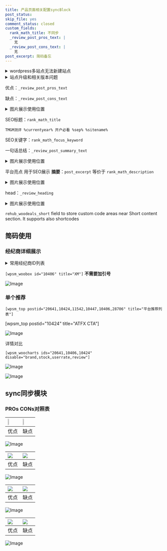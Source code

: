 ```yaml
---
title: 产品页面相关配置syncBlock
post_status: 
skip_file: yes
comment_status: closed
custom_fields:
  rank_math_title: 不同步
  _review_post_pros_text: |
    无
  _review_post_cons_text: |
    无
post_excerpt: 简码备忘
---
```

<details><summary>wordpress多站点无法新建站点</summary>

<li>和报错需要清理cookies一样的原因</li>
<li>wp-config.php里面<code>define( 'SUBDOMAIN_INSTALL', false );//子域名安装</code></li>
<li>新建子站点是用<code>define( 'SUBDOMAIN_INSTALL', true);//子域名安装</code> 完成以后，改成<code>false</code></li>
</details>

<details><summary>站点升级和相关版本问题</summary>

<p>wordpress：5.9.9
woocommerce：7.5.1
出现问题的地方：主题选项里面>><strong>Product layout >>compact style</strong></p>
<p>如何出现没有用过的字段 导致无法保存。先导出配置 然后进行修改，后面再次恢复即可。</p>
<p>出现部分字段无法显示时，需要返回默认布局后，对产品进行保存就好了。</p>
<p></p>
</details>

优点：`_review_post_pros_text`

缺点：`_review_post_cons_text`

<details><summary>图片展示使用位置</summary>

<img src="https://prod-files-secure.s3.us-west-2.amazonaws.com/39ed1227-6d7d-4570-be36-9ccd4a2c4241/f51d3d83-55d4-4bdf-9604-f37ec77ab556/Untitled.png?X-Amz-Algorithm=AWS4-HMAC-SHA256&X-Amz-Content-Sha256=UNSIGNED-PAYLOAD&X-Amz-Credential=ASIAZI2LB466XIRKMHLS%2F20250430%2Fus-west-2%2Fs3%2Faws4_request&X-Amz-Date=20250430T225523Z&X-Amz-Expires=3600&X-Amz-Security-Token=IQoJb3JpZ2luX2VjEBcaCXVzLXdlc3QtMiJGMEQCIHCXitgG983Uu0%2FQtwBi1nB7Zkj3FDEr%2FeheqQC9vJiOAiBNuc5paucwQjsAdXbTHG9fQiHjRHj60el7YcFIoWqO5CqIBAiw%2F%2F%2F%2F%2F%2F%2F%2F%2F%2F8BEAAaDDYzNzQyMzE4MzgwNSIM9Txv%2Fdo8hB%2BERxlkKtwDio5ANYWYRIYRmfgjD8lqCo8JUNKe5s2RG2WBnnHPZ2HTUz9%2Bvcg08DAUn2Az3Z%2FzYwR9Flr5ZL85%2FjPEg59oQeqYiteiYcnxc9CM8c60NQMkrZtECFr0Z%2Bl2Z1wV%2BpKFZcLTRFqrZfFWt2wRBzST52fW9a6OOghv9oSIgHLb2eHlpmUEajQIt3Qre4gQunGVKeo7syNa5ECteI3MX6Ns3rDCk8K%2BIRAXzng9Wwx9%2FKq0ZXZ15R%2B6vRD594IV1zWoisGfzaFzm4N6kKubqyQ1x6CqAmsMeUEfAhr9WGAnWDO4KBKCHjsdcOkZizwQBmRE%2BHAm0OUGn0muGUdIEh%2BJ7GNGB2QZm0a17KZF4qt%2BqIrs309CzpfdlHbJgsumqVC1wg0WdH%2F03NNnWfanTHxyihWfzA8hvPUOsF8U%2Fjb29crzaNohElYwrlZtKaeKfkRZU98Y4yxsBjyp9aWD8wrJ4kF1OoPsIl1xtWKpV4ojSwOtsnFjyWEyOkb8coKMMQVVRAHaQIHMK4lOckqhWGP1cHAhpinIWJZTbzdGVv0%2BciA%2FexV2oRZGtVuX5jjtLGaR7%2FX4ZCtVBccPwShLWozYKdaP8iQhbjepOzTzD0dcr3obOsbGDGgXUbTEcCAwm8rKwAY6pgHJPPnV9zjFjgCPfU2wdgyUonzD%2BjL4xKZOYrURcrAq36ibdFz7zMFD1zqmNDKPsvjMQmPrCTU0Xp8TELzCSSAGB352qYSXlzbFgooOJxDjyLxngc64nS8axegc1HFPVZIxg5LzHzDxvRZl9RHMGJeqovi9RhFwEd1KVf9sEormKTkkQFH4cEmM1OIV1f0q0UjpJiY6ngz8N3jliCc8NwIoNWIIbAnm&X-Amz-Signature=977069129ff1d9bc9bb43434c6f1b9f0f1c435e16475081bd3aa24c4806168fb&X-Amz-SignedHeaders=host&x-id=GetObject" alt="Image">
</details>

SEO标题：`rank_math_title`

`TMGM测评 %currentyear% 开户必看 %sep% %sitename%`

SEO关键字：`rank_math_focus_keyword`

一句话总结：`_review_post_summary_text`

<details><summary>图片展示使用位置</summary>

<img src="https://prod-files-secure.s3.us-west-2.amazonaws.com/39ed1227-6d7d-4570-be36-9ccd4a2c4241/4b96a922-296c-4f4e-8630-d1c870cbce01/Untitled.png?X-Amz-Algorithm=AWS4-HMAC-SHA256&X-Amz-Content-Sha256=UNSIGNED-PAYLOAD&X-Amz-Credential=ASIAZI2LB466T34ANKWI%2F20250430%2Fus-west-2%2Fs3%2Faws4_request&X-Amz-Date=20250430T225525Z&X-Amz-Expires=3600&X-Amz-Security-Token=IQoJb3JpZ2luX2VjEBcaCXVzLXdlc3QtMiJGMEQCIGUdn8rpg6wzbUK6VsrLe%2FpUpF7A%2FHvs9ZuubZy0Alq4AiA%2F6wEQWsyh%2FvAoE09b44Y9VW0bEB1GrtFXARISsxSdJyqIBAiw%2F%2F%2F%2F%2F%2F%2F%2F%2F%2F8BEAAaDDYzNzQyMzE4MzgwNSIMLxU%2FYwVLQyLBmGfTKtwDw3aUQApst6PDsqFQfBaDluhY48agGXR0ZY7JHRxoeViXUqFfNj1nKcC6IJIZLeW7K8dCDoft5kFqE7FS7dnrRhqMRP7BwOD04Gz86FDfTSQB4jtm1KJh0je8tuPseQvGG3IQMAlEcXHuYQa%2BbQyhr0JV2lhzi63lTm6VdqylvTtK%2B7QPwLQRJpezEreU9EFIJDwxUn9OzAn7501lplCMzGAbxKbFapRDnfPZuo8d3udYl%2B6DOgGs%2BNV4Lb4d9EB5D%2FotNFJL2CNSBBZGN9MB2AYIkoQls62KVJIZjyMBZdUuIEqi37i3De4Bkmk7DN%2BbIDj2NeacIzI1SzDMT1CV7ZUvrOK4tMJrly%2FBHOxkxex5d29k%2Bn8HEkEZTrs6elRGkYMDe8bluotjswNsSvnl6gWEIuiNDwJc3Ira1LOKuHwoGHclPVDo5LzpRsKTET%2FgmatPClAYYZ1AHDU3jtiThTLiAzrWzRWZpRYFgW9ZiyZ5sneznnUUTVAlhIxoMwMEJ%2FTBfQsadNYMUoRdWEoYLOr653B%2BbMuz83FTMWU1eGcge0jUyl3e8a8ENluXfbaHFFFR8jsrVUIKBfPGiBwpsPILNhY9RI9TEzfJ%2Fmwt5KHHh%2FjdEW%2BaUtAvYfIwt8rKwAY6pgGN5y%2FS2B%2Bk8XT7nJd5PtQCV6ex8p8zp26sv4Yow3VCTsPh9qlAI9YRuNU%2BXnV5uk%2BNzUBq%2FsyxZxpdzTFHpDD2DKfGEbwQOvI8zyv38%2F1KUsn3umYPM20QjaMixbNfPJfZkP%2BIXtso8Auoq5zQFvuGCCMcMXLASsKwKm%2BD7Oko17kcFK3cSpjIATORGTvCnKdSvy%2FjY1VTdAFNF14jZ20K59o5e0a7&X-Amz-Signature=56e2862bb8f2ef01d52b5630a7a57605839e436a20830d824ae4e53ef4e5dfa1&X-Amz-SignedHeaders=host&x-id=GetObject" alt="Image">
</details>

平台亮点 用于SEO展示 **摘要**：`post_excerpt`  等价于 `rank_math_description`

<details><summary>图片展示使用位置</summary>

<img src="https://prod-files-secure.s3.us-west-2.amazonaws.com/39ed1227-6d7d-4570-be36-9ccd4a2c4241/1ee11f63-b60a-4dfe-a7a7-d58ff23b5d88/Untitled.png?X-Amz-Algorithm=AWS4-HMAC-SHA256&X-Amz-Content-Sha256=UNSIGNED-PAYLOAD&X-Amz-Credential=ASIAZI2LB466ZMXIGNSP%2F20250430%2Fus-west-2%2Fs3%2Faws4_request&X-Amz-Date=20250430T225527Z&X-Amz-Expires=3600&X-Amz-Security-Token=IQoJb3JpZ2luX2VjEBcaCXVzLXdlc3QtMiJGMEQCIBypMywiStTbzakl6OfDHCNeXmH3tQEn5mj7N0NX1OUzAiAZ57NV32W8rFx7qMU3NJTf%2BGYiKSh3RdDNN%2B00dYchNyqIBAiw%2F%2F%2F%2F%2F%2F%2F%2F%2F%2F8BEAAaDDYzNzQyMzE4MzgwNSIMdndiZd%2BCM0TpH62pKtwDK3D0BYoUt4vWxmIQ%2FnKyf1BXLR3QbrinPhexpFw3Hn%2FvMOykVwgi6di0vC77izSZRQA0zLVycyGtz1DP%2F2KCqQt5Ld5wytctvSmm7DntxTBYo4BEolp0NepC2AuuekvnhPu78LBH%2BqDyXs9YXjeUNHpFH0my9EG880fkJsVpV9JrIINYLjoqntEEgwAU%2FU0Jc4AApY2g86Q5ICPYuovFwkgoTZnw%2B2jhloh15I5DuJNnsfIxBzTYkAcWx4KT%2FaBS3cmPpLWGuZYeO%2BrLPmtVoC2Ox9ytsnNkQjAh84f1AW6goF3iVaZPwTqLeQVWom%2BlpYsVfAMou9rnQRsXMyfrhuurZqia4AdkEItQg43FPlAsPM%2FFbP%2BgARLX5SRt9%2Bc%2FaBtN7pLZEovL6YucKchzaM48oTeaF5X2LlppYpC3X4bXSnSZetW%2F9OStcVCEiWCASJKqR0d00m6P8cgloMHpZf3iGWTwIdDP3aFL9eta2QtC%2FNo%2Fk%2B%2BnnbbTOJVt4lbC8%2B%2Fct0GE0UWWcPzD0%2F5cAJrjdZRkfeZYeg0pjKqHYQJ3Hm%2B51QV5US2Gh1Tlu5d0xcNtJaiWCn%2Fkcq%2BPfa04TeYEOnpFGkFr%2B8C3A4nmqU9RtVaELDPfuHNvK1wwrMrKwAY6pgGqYFB2MWfRnZgJAkjEgWqtNjIqJLO1uq3q972NCi9FuxMIw749F57WqlTVzk5I5%2BKAJXSEeVdHcx38hsweU1KzetjZkkHdOmMVLqZNsuF0Fdh81mz89nJVNEwrHJRO7D7eEKuU3rOd7lYQ2bFAHL7Nv%2BGqAOFrpw%2B6TS%2BukC7UcwW%2FIaHOMKUX3m33v%2FdKCiwCF6ZBVniSUw%2FjBONsHHiC71AzW69%2B&X-Amz-Signature=6f90011d3f7b924bc285bdf13f8aa2e9cc69cfea6b143c114278a81b13ace6a7&X-Amz-SignedHeaders=host&x-id=GetObject" alt="Image">
<img src="https://prod-files-secure.s3.us-west-2.amazonaws.com/39ed1227-6d7d-4570-be36-9ccd4a2c4241/ad4118b5-78d8-4fbe-801e-3b29b5d99c01/Untitled.png?X-Amz-Algorithm=AWS4-HMAC-SHA256&X-Amz-Content-Sha256=UNSIGNED-PAYLOAD&X-Amz-Credential=ASIAZI2LB466ZMXIGNSP%2F20250430%2Fus-west-2%2Fs3%2Faws4_request&X-Amz-Date=20250430T225527Z&X-Amz-Expires=3600&X-Amz-Security-Token=IQoJb3JpZ2luX2VjEBcaCXVzLXdlc3QtMiJGMEQCIBypMywiStTbzakl6OfDHCNeXmH3tQEn5mj7N0NX1OUzAiAZ57NV32W8rFx7qMU3NJTf%2BGYiKSh3RdDNN%2B00dYchNyqIBAiw%2F%2F%2F%2F%2F%2F%2F%2F%2F%2F8BEAAaDDYzNzQyMzE4MzgwNSIMdndiZd%2BCM0TpH62pKtwDK3D0BYoUt4vWxmIQ%2FnKyf1BXLR3QbrinPhexpFw3Hn%2FvMOykVwgi6di0vC77izSZRQA0zLVycyGtz1DP%2F2KCqQt5Ld5wytctvSmm7DntxTBYo4BEolp0NepC2AuuekvnhPu78LBH%2BqDyXs9YXjeUNHpFH0my9EG880fkJsVpV9JrIINYLjoqntEEgwAU%2FU0Jc4AApY2g86Q5ICPYuovFwkgoTZnw%2B2jhloh15I5DuJNnsfIxBzTYkAcWx4KT%2FaBS3cmPpLWGuZYeO%2BrLPmtVoC2Ox9ytsnNkQjAh84f1AW6goF3iVaZPwTqLeQVWom%2BlpYsVfAMou9rnQRsXMyfrhuurZqia4AdkEItQg43FPlAsPM%2FFbP%2BgARLX5SRt9%2Bc%2FaBtN7pLZEovL6YucKchzaM48oTeaF5X2LlppYpC3X4bXSnSZetW%2F9OStcVCEiWCASJKqR0d00m6P8cgloMHpZf3iGWTwIdDP3aFL9eta2QtC%2FNo%2Fk%2B%2BnnbbTOJVt4lbC8%2B%2Fct0GE0UWWcPzD0%2F5cAJrjdZRkfeZYeg0pjKqHYQJ3Hm%2B51QV5US2Gh1Tlu5d0xcNtJaiWCn%2Fkcq%2BPfa04TeYEOnpFGkFr%2B8C3A4nmqU9RtVaELDPfuHNvK1wwrMrKwAY6pgGqYFB2MWfRnZgJAkjEgWqtNjIqJLO1uq3q972NCi9FuxMIw749F57WqlTVzk5I5%2BKAJXSEeVdHcx38hsweU1KzetjZkkHdOmMVLqZNsuF0Fdh81mz89nJVNEwrHJRO7D7eEKuU3rOd7lYQ2bFAHL7Nv%2BGqAOFrpw%2B6TS%2BukC7UcwW%2FIaHOMKUX3m33v%2FdKCiwCF6ZBVniSUw%2FjBONsHHiC71AzW69%2B&X-Amz-Signature=b6916baae3db9b5a091842e055c37fa49dbf1d271e463e0284a1fd156a3ae970&X-Amz-SignedHeaders=host&x-id=GetObject" alt="Image">
<img src="https://prod-files-secure.s3.us-west-2.amazonaws.com/39ed1227-6d7d-4570-be36-9ccd4a2c4241/a38cf7c9-a79c-4b64-9e94-13589fe0758b/Untitled.png?X-Amz-Algorithm=AWS4-HMAC-SHA256&X-Amz-Content-Sha256=UNSIGNED-PAYLOAD&X-Amz-Credential=ASIAZI2LB466ZMXIGNSP%2F20250430%2Fus-west-2%2Fs3%2Faws4_request&X-Amz-Date=20250430T225527Z&X-Amz-Expires=3600&X-Amz-Security-Token=IQoJb3JpZ2luX2VjEBcaCXVzLXdlc3QtMiJGMEQCIBypMywiStTbzakl6OfDHCNeXmH3tQEn5mj7N0NX1OUzAiAZ57NV32W8rFx7qMU3NJTf%2BGYiKSh3RdDNN%2B00dYchNyqIBAiw%2F%2F%2F%2F%2F%2F%2F%2F%2F%2F8BEAAaDDYzNzQyMzE4MzgwNSIMdndiZd%2BCM0TpH62pKtwDK3D0BYoUt4vWxmIQ%2FnKyf1BXLR3QbrinPhexpFw3Hn%2FvMOykVwgi6di0vC77izSZRQA0zLVycyGtz1DP%2F2KCqQt5Ld5wytctvSmm7DntxTBYo4BEolp0NepC2AuuekvnhPu78LBH%2BqDyXs9YXjeUNHpFH0my9EG880fkJsVpV9JrIINYLjoqntEEgwAU%2FU0Jc4AApY2g86Q5ICPYuovFwkgoTZnw%2B2jhloh15I5DuJNnsfIxBzTYkAcWx4KT%2FaBS3cmPpLWGuZYeO%2BrLPmtVoC2Ox9ytsnNkQjAh84f1AW6goF3iVaZPwTqLeQVWom%2BlpYsVfAMou9rnQRsXMyfrhuurZqia4AdkEItQg43FPlAsPM%2FFbP%2BgARLX5SRt9%2Bc%2FaBtN7pLZEovL6YucKchzaM48oTeaF5X2LlppYpC3X4bXSnSZetW%2F9OStcVCEiWCASJKqR0d00m6P8cgloMHpZf3iGWTwIdDP3aFL9eta2QtC%2FNo%2Fk%2B%2BnnbbTOJVt4lbC8%2B%2Fct0GE0UWWcPzD0%2F5cAJrjdZRkfeZYeg0pjKqHYQJ3Hm%2B51QV5US2Gh1Tlu5d0xcNtJaiWCn%2Fkcq%2BPfa04TeYEOnpFGkFr%2B8C3A4nmqU9RtVaELDPfuHNvK1wwrMrKwAY6pgGqYFB2MWfRnZgJAkjEgWqtNjIqJLO1uq3q972NCi9FuxMIw749F57WqlTVzk5I5%2BKAJXSEeVdHcx38hsweU1KzetjZkkHdOmMVLqZNsuF0Fdh81mz89nJVNEwrHJRO7D7eEKuU3rOd7lYQ2bFAHL7Nv%2BGqAOFrpw%2B6TS%2BukC7UcwW%2FIaHOMKUX3m33v%2FdKCiwCF6ZBVniSUw%2FjBONsHHiC71AzW69%2B&X-Amz-Signature=87fccf1e4a1c5573bf865d9d3b9c1f6db5ca6c0dc42cca52441fb4cf079ef535&X-Amz-SignedHeaders=host&x-id=GetObject" alt="Image">
<img src="https://prod-files-secure.s3.us-west-2.amazonaws.com/39ed1227-6d7d-4570-be36-9ccd4a2c4241/7da6fc1e-d2ac-42ae-8c75-cb5749aa18f6/Untitled.png?X-Amz-Algorithm=AWS4-HMAC-SHA256&X-Amz-Content-Sha256=UNSIGNED-PAYLOAD&X-Amz-Credential=ASIAZI2LB466ZMXIGNSP%2F20250430%2Fus-west-2%2Fs3%2Faws4_request&X-Amz-Date=20250430T225527Z&X-Amz-Expires=3600&X-Amz-Security-Token=IQoJb3JpZ2luX2VjEBcaCXVzLXdlc3QtMiJGMEQCIBypMywiStTbzakl6OfDHCNeXmH3tQEn5mj7N0NX1OUzAiAZ57NV32W8rFx7qMU3NJTf%2BGYiKSh3RdDNN%2B00dYchNyqIBAiw%2F%2F%2F%2F%2F%2F%2F%2F%2F%2F8BEAAaDDYzNzQyMzE4MzgwNSIMdndiZd%2BCM0TpH62pKtwDK3D0BYoUt4vWxmIQ%2FnKyf1BXLR3QbrinPhexpFw3Hn%2FvMOykVwgi6di0vC77izSZRQA0zLVycyGtz1DP%2F2KCqQt5Ld5wytctvSmm7DntxTBYo4BEolp0NepC2AuuekvnhPu78LBH%2BqDyXs9YXjeUNHpFH0my9EG880fkJsVpV9JrIINYLjoqntEEgwAU%2FU0Jc4AApY2g86Q5ICPYuovFwkgoTZnw%2B2jhloh15I5DuJNnsfIxBzTYkAcWx4KT%2FaBS3cmPpLWGuZYeO%2BrLPmtVoC2Ox9ytsnNkQjAh84f1AW6goF3iVaZPwTqLeQVWom%2BlpYsVfAMou9rnQRsXMyfrhuurZqia4AdkEItQg43FPlAsPM%2FFbP%2BgARLX5SRt9%2Bc%2FaBtN7pLZEovL6YucKchzaM48oTeaF5X2LlppYpC3X4bXSnSZetW%2F9OStcVCEiWCASJKqR0d00m6P8cgloMHpZf3iGWTwIdDP3aFL9eta2QtC%2FNo%2Fk%2B%2BnnbbTOJVt4lbC8%2B%2Fct0GE0UWWcPzD0%2F5cAJrjdZRkfeZYeg0pjKqHYQJ3Hm%2B51QV5US2Gh1Tlu5d0xcNtJaiWCn%2Fkcq%2BPfa04TeYEOnpFGkFr%2B8C3A4nmqU9RtVaELDPfuHNvK1wwrMrKwAY6pgGqYFB2MWfRnZgJAkjEgWqtNjIqJLO1uq3q972NCi9FuxMIw749F57WqlTVzk5I5%2BKAJXSEeVdHcx38hsweU1KzetjZkkHdOmMVLqZNsuF0Fdh81mz89nJVNEwrHJRO7D7eEKuU3rOd7lYQ2bFAHL7Nv%2BGqAOFrpw%2B6TS%2BukC7UcwW%2FIaHOMKUX3m33v%2FdKCiwCF6ZBVniSUw%2FjBONsHHiC71AzW69%2B&X-Amz-Signature=5c673a25eca051f4913238efc964a6237d62bbcb3b59362762fb16f7e7796d2d&X-Amz-SignedHeaders=host&x-id=GetObject" alt="Image">
<img src="https://prod-files-secure.s3.us-west-2.amazonaws.com/39ed1227-6d7d-4570-be36-9ccd4a2c4241/7e97f40a-eaee-47f5-b2f9-475f96808fa7/Untitled.png?X-Amz-Algorithm=AWS4-HMAC-SHA256&X-Amz-Content-Sha256=UNSIGNED-PAYLOAD&X-Amz-Credential=ASIAZI2LB466ZMXIGNSP%2F20250430%2Fus-west-2%2Fs3%2Faws4_request&X-Amz-Date=20250430T225527Z&X-Amz-Expires=3600&X-Amz-Security-Token=IQoJb3JpZ2luX2VjEBcaCXVzLXdlc3QtMiJGMEQCIBypMywiStTbzakl6OfDHCNeXmH3tQEn5mj7N0NX1OUzAiAZ57NV32W8rFx7qMU3NJTf%2BGYiKSh3RdDNN%2B00dYchNyqIBAiw%2F%2F%2F%2F%2F%2F%2F%2F%2F%2F8BEAAaDDYzNzQyMzE4MzgwNSIMdndiZd%2BCM0TpH62pKtwDK3D0BYoUt4vWxmIQ%2FnKyf1BXLR3QbrinPhexpFw3Hn%2FvMOykVwgi6di0vC77izSZRQA0zLVycyGtz1DP%2F2KCqQt5Ld5wytctvSmm7DntxTBYo4BEolp0NepC2AuuekvnhPu78LBH%2BqDyXs9YXjeUNHpFH0my9EG880fkJsVpV9JrIINYLjoqntEEgwAU%2FU0Jc4AApY2g86Q5ICPYuovFwkgoTZnw%2B2jhloh15I5DuJNnsfIxBzTYkAcWx4KT%2FaBS3cmPpLWGuZYeO%2BrLPmtVoC2Ox9ytsnNkQjAh84f1AW6goF3iVaZPwTqLeQVWom%2BlpYsVfAMou9rnQRsXMyfrhuurZqia4AdkEItQg43FPlAsPM%2FFbP%2BgARLX5SRt9%2Bc%2FaBtN7pLZEovL6YucKchzaM48oTeaF5X2LlppYpC3X4bXSnSZetW%2F9OStcVCEiWCASJKqR0d00m6P8cgloMHpZf3iGWTwIdDP3aFL9eta2QtC%2FNo%2Fk%2B%2BnnbbTOJVt4lbC8%2B%2Fct0GE0UWWcPzD0%2F5cAJrjdZRkfeZYeg0pjKqHYQJ3Hm%2B51QV5US2Gh1Tlu5d0xcNtJaiWCn%2Fkcq%2BPfa04TeYEOnpFGkFr%2B8C3A4nmqU9RtVaELDPfuHNvK1wwrMrKwAY6pgGqYFB2MWfRnZgJAkjEgWqtNjIqJLO1uq3q972NCi9FuxMIw749F57WqlTVzk5I5%2BKAJXSEeVdHcx38hsweU1KzetjZkkHdOmMVLqZNsuF0Fdh81mz89nJVNEwrHJRO7D7eEKuU3rOd7lYQ2bFAHL7Nv%2BGqAOFrpw%2B6TS%2BukC7UcwW%2FIaHOMKUX3m33v%2FdKCiwCF6ZBVniSUw%2FjBONsHHiC71AzW69%2B&X-Amz-Signature=497718e62a84b7d4cb3dedb9f96c9675eabb1db8997bf40f4d09fd85ab01d35a&X-Amz-SignedHeaders=host&x-id=GetObject" alt="Image">
</details>

head：`_review_heading`

<details><summary>图片展示使用位置</summary>

<img src="https://prod-files-secure.s3.us-west-2.amazonaws.com/39ed1227-6d7d-4570-be36-9ccd4a2c4241/3a4650ad-9887-415c-889a-edd51fa54f27/Untitled.png?X-Amz-Algorithm=AWS4-HMAC-SHA256&X-Amz-Content-Sha256=UNSIGNED-PAYLOAD&X-Amz-Credential=ASIAZI2LB4664LQOF3KB%2F20250430%2Fus-west-2%2Fs3%2Faws4_request&X-Amz-Date=20250430T225527Z&X-Amz-Expires=3600&X-Amz-Security-Token=IQoJb3JpZ2luX2VjEBcaCXVzLXdlc3QtMiJIMEYCIQCtZFg7YMwhMfn2aDH2ukZ6tePzIqMo6oB8yaR%2BlHagBQIhAMsDVVl3ji8mmkgQshzhfS%2Fb5jrAn2qXIP%2BDbX7oWBAgKogECLD%2F%2F%2F%2F%2F%2F%2F%2F%2F%2FwEQABoMNjM3NDIzMTgzODA1IgwsGW8SnAzoLEHWyhcq3APuv2DY2f7zxZtGoyyedREFiGy0e57LZqGzRryMkAAU%2FdImzvxgfMWTz4opAp9cSH9p%2FgWV47iQ0cF%2BrwFrLUBwSl9BnxGrmQYX4Vp0x8w5l0bWCKZcCzRgsUsKMDSwHHcYcqLyn0Tzh%2FJ%2Fj6HCrq%2FKNmQXSFzEKUsRf1grh3ei2pCMAVqjQDM1OdNf8z3fIinS9w%2BbO5SrPbbIqjNQjuInCe1fNl8OqmTFUlyblHhbAL3Gy%2B41KBlo5giniJlABpx5hfGZJff44bZy%2FNVFGzy0LOehFaDiR0rr5Tn1OgEnilYxZ5OVcYK%2FdamYuExjeba7zxaPgTzNolN1oeorekbttSeRNecuwn2vCGgi%2Bz%2F9Hy5y7QjNkw2%2FWIQDT1%2BL3Hv%2B37huIgtZvklHYYpc1nCLVKxJ9L8T%2FZO5TzU8KyCPQJnv2u6UBPj05CbdbRZDp%2FqZZfolnKMDAxPQq3AMsDbIU34OjelmL6xZEGiphdQQlA%2FL%2FM2IeWIYVUE00xo4RWfINvjBOpQb2Qjk27CPrB%2FCDrF%2BtpHxNgWM7f6KPMqzDraN%2BfAOLNDV5fYfhc%2FA4D6rCzdm4Bm6JuH%2Bf4TBQqJBTp9PcXw%2FcEm43qb2okiVEfgkZhcBRPQrAxyoLDChysrABjqkAQHGrXoU7Jry9KAf0OZqgDzI2ZpoRabLZIY0fiDVss2sv6728JxKdk457oR1xAJ4RdujRlqE%2Fpu%2B5H9xDszqzNnDY%2BbC8gy9tsaNH4eotENtRA8ulzVm9htgV%2BKa10rUOFKcKFiaQ9q2Dp4hTv%2FX1Mth1tnohZItTQe6ApaFRByBUNH%2FLNT50ChJuicXGROK%2FOM856Mtgxht78lmTo0UrZwsAO2W&X-Amz-Signature=0fd668468e95ef5dce03c74be4bb05f67a2db441bdaa56b7fe230c1685f3bc41&X-Amz-SignedHeaders=host&x-id=GetObject" alt="Image">
</details>

`rehub_woodeals_short`	field to store custom code areas near Short content section. It supports also shortcodes



## 简码使用

### 经纪商详细展示

<details><summary>常用经纪商ID列表</summary>

<pre><code class="php">嘉盛 ===> 20641  [wpsm_woobox id="20641" title="嘉盛"]
易信easymarkets ===> 11542  [wpsm_woobox id="11542" title="易信easymarkets"]
ATFX外汇 ===> 10424  [wpsm_woobox id="10424" title="ATFX"]
XM ===> 10406  [wpsm_woobox id="10406" title="XM"]
TMGM ===> 29622  [wpsm_woobox id="29622" title="TMGM"]
HYCM ===> 10447  [wpsm_woobox id="10447" title="HYCM"]
fpmarkets澳福外汇 ===> 20639  [wpsm_woobox id="20639" title="fpmarkets澳福外汇"]</code></pre>
</details>

`[wpsm_woobox id="10406" title="XM"]` **不需要加引号**

![Image](https://prod-files-secure.s3.us-west-2.amazonaws.com/39ed1227-6d7d-4570-be36-9ccd4a2c4241/4f898f9d-0fa7-4e43-acd3-ac6bc7be575a/Untitled.png?X-Amz-Algorithm=AWS4-HMAC-SHA256&X-Amz-Content-Sha256=UNSIGNED-PAYLOAD&X-Amz-Credential=ASIAZI2LB466QLZ2PTXN%2F20250430%2Fus-west-2%2Fs3%2Faws4_request&X-Amz-Date=20250430T225521Z&X-Amz-Expires=3600&X-Amz-Security-Token=IQoJb3JpZ2luX2VjEBcaCXVzLXdlc3QtMiJGMEQCICBm7%2BX%2BtH58gNiLY%2F%2FI6gCsqJGDk1ZDAM7uXoydcar6AiA6a3QlL95r442rgnV5m8CChSJzTvvWUOXa32Hhty8VsiqIBAiw%2F%2F%2F%2F%2F%2F%2F%2F%2F%2F8BEAAaDDYzNzQyMzE4MzgwNSIMLphXoHOMZH8JRxeMKtwDn1n%2B2wE71Txb%2F8ikovkVYTED5vpY2c0PZmA5Uee6NYhy%2FmG5mfvqvjhKRW%2BgASoyL%2FSVmEKJcE%2BfL1bFIU1weuiKT3sofL4gSt3fAhFybqfmkLbqZI2dQXrvR71xFHpBxUoi6iW%2F5PQbBR8eBk6MGdfGU%2FxRJru1pNcFLyDFDU2Rv3yHFqnSc7q1gIJT%2BT8uEx5a4Bt3DhOXxUuSVMa0OBMJHOsaS4XQlzhxw0IV4VKkDgyX%2Bg4cslxNvZmBKtB0Uf777kAdi1NmHobyWXZAg5GN0dsPfM1PIGYdaOe1JyBYGOXkLnAkm%2BfncCBED77KC33toIZiX%2BAWxjELxKCBkOhf4YzU9zoylO%2FYnbuihFhK1vPbKBNBcJJ9m7CEx5PaHY4hcQQgPLFKequNzjllDAx7fHxsuLjYM9SKxsWxWHGcrYC43%2Bcp59Lqa7rwEHkcOvSonNlBjSb5MF9gst58xOYnVn5E%2BqudDlqNU7pHsvGFNyR9rlt8dYGpWv1g88Ceb13CHW9Ww3P7efzGGMiSzwGBKuxD4wDHUQarPdLj9cbp%2FK1Y9Pu0iqxdD%2FgWnas9fYv%2FILYZE1fZ9TD0xSzKmlCQgwKT%2FpgN7WB4aw8p02JSQO%2FDPq3NlchbQ6kwl8rKwAY6pgHLiB1Qr6qEN1DlAvn8ZZDXGljKvO%2BRCEHd1QI5vc8Mdi7nRvIknZvuBfQvojNjzJEFLBzbilGGSTZLX17J9nuQFwimVejdXY3eI%2FGGD05FEWQ93SGrs7mgT%2F9peORTA%2BEZP%2BvCGZi6%2BjpL3aLhzaphM0%2B1kfyqWZJTSxdr1tPlGsKmtITtpVpPEpCLPcB5WEfqMaj69slQLX4b7Axd4JHCYJ326MSu&X-Amz-Signature=d84fe96ea38d65b2e385358be70cb7959767874825d3c829e77bd0b81753d647&X-Amz-SignedHeaders=host&x-id=GetObject)

### 单个推荐
`[wpsm_top postid="20641,10424,11542,10447,10406,28706" title="平台推荐列表"]`

[wpsm_top postid="10424" title="ATFX CTA"]

![Image](https://prod-files-secure.s3.us-west-2.amazonaws.com/39ed1227-6d7d-4570-be36-9ccd4a2c4241/5ac620dc-51a8-48b6-b55d-91f47299193c/Untitled.png?X-Amz-Algorithm=AWS4-HMAC-SHA256&X-Amz-Content-Sha256=UNSIGNED-PAYLOAD&X-Amz-Credential=ASIAZI2LB466QLZ2PTXN%2F20250430%2Fus-west-2%2Fs3%2Faws4_request&X-Amz-Date=20250430T225521Z&X-Amz-Expires=3600&X-Amz-Security-Token=IQoJb3JpZ2luX2VjEBcaCXVzLXdlc3QtMiJGMEQCICBm7%2BX%2BtH58gNiLY%2F%2FI6gCsqJGDk1ZDAM7uXoydcar6AiA6a3QlL95r442rgnV5m8CChSJzTvvWUOXa32Hhty8VsiqIBAiw%2F%2F%2F%2F%2F%2F%2F%2F%2F%2F8BEAAaDDYzNzQyMzE4MzgwNSIMLphXoHOMZH8JRxeMKtwDn1n%2B2wE71Txb%2F8ikovkVYTED5vpY2c0PZmA5Uee6NYhy%2FmG5mfvqvjhKRW%2BgASoyL%2FSVmEKJcE%2BfL1bFIU1weuiKT3sofL4gSt3fAhFybqfmkLbqZI2dQXrvR71xFHpBxUoi6iW%2F5PQbBR8eBk6MGdfGU%2FxRJru1pNcFLyDFDU2Rv3yHFqnSc7q1gIJT%2BT8uEx5a4Bt3DhOXxUuSVMa0OBMJHOsaS4XQlzhxw0IV4VKkDgyX%2Bg4cslxNvZmBKtB0Uf777kAdi1NmHobyWXZAg5GN0dsPfM1PIGYdaOe1JyBYGOXkLnAkm%2BfncCBED77KC33toIZiX%2BAWxjELxKCBkOhf4YzU9zoylO%2FYnbuihFhK1vPbKBNBcJJ9m7CEx5PaHY4hcQQgPLFKequNzjllDAx7fHxsuLjYM9SKxsWxWHGcrYC43%2Bcp59Lqa7rwEHkcOvSonNlBjSb5MF9gst58xOYnVn5E%2BqudDlqNU7pHsvGFNyR9rlt8dYGpWv1g88Ceb13CHW9Ww3P7efzGGMiSzwGBKuxD4wDHUQarPdLj9cbp%2FK1Y9Pu0iqxdD%2FgWnas9fYv%2FILYZE1fZ9TD0xSzKmlCQgwKT%2FpgN7WB4aw8p02JSQO%2FDPq3NlchbQ6kwl8rKwAY6pgHLiB1Qr6qEN1DlAvn8ZZDXGljKvO%2BRCEHd1QI5vc8Mdi7nRvIknZvuBfQvojNjzJEFLBzbilGGSTZLX17J9nuQFwimVejdXY3eI%2FGGD05FEWQ93SGrs7mgT%2F9peORTA%2BEZP%2BvCGZi6%2BjpL3aLhzaphM0%2B1kfyqWZJTSxdr1tPlGsKmtITtpVpPEpCLPcB5WEfqMaj69slQLX4b7Axd4JHCYJ326MSu&X-Amz-Signature=81e01cb71f0d7a5e72bdbee2a79efa15466d4cc4fc89522791f2998d2c9995be&X-Amz-SignedHeaders=host&x-id=GetObject)

详情对比

`[wpsm_woocharts ids="20641,10406,10424" disable="brand,stock,userrate,review"]`

![Image](https://prod-files-secure.s3.us-west-2.amazonaws.com/39ed1227-6d7d-4570-be36-9ccd4a2c4241/bf3ba45f-b9f3-4295-8aef-b4a495fd25f4/Untitled.png?X-Amz-Algorithm=AWS4-HMAC-SHA256&X-Amz-Content-Sha256=UNSIGNED-PAYLOAD&X-Amz-Credential=ASIAZI2LB466QLZ2PTXN%2F20250430%2Fus-west-2%2Fs3%2Faws4_request&X-Amz-Date=20250430T225521Z&X-Amz-Expires=3600&X-Amz-Security-Token=IQoJb3JpZ2luX2VjEBcaCXVzLXdlc3QtMiJGMEQCICBm7%2BX%2BtH58gNiLY%2F%2FI6gCsqJGDk1ZDAM7uXoydcar6AiA6a3QlL95r442rgnV5m8CChSJzTvvWUOXa32Hhty8VsiqIBAiw%2F%2F%2F%2F%2F%2F%2F%2F%2F%2F8BEAAaDDYzNzQyMzE4MzgwNSIMLphXoHOMZH8JRxeMKtwDn1n%2B2wE71Txb%2F8ikovkVYTED5vpY2c0PZmA5Uee6NYhy%2FmG5mfvqvjhKRW%2BgASoyL%2FSVmEKJcE%2BfL1bFIU1weuiKT3sofL4gSt3fAhFybqfmkLbqZI2dQXrvR71xFHpBxUoi6iW%2F5PQbBR8eBk6MGdfGU%2FxRJru1pNcFLyDFDU2Rv3yHFqnSc7q1gIJT%2BT8uEx5a4Bt3DhOXxUuSVMa0OBMJHOsaS4XQlzhxw0IV4VKkDgyX%2Bg4cslxNvZmBKtB0Uf777kAdi1NmHobyWXZAg5GN0dsPfM1PIGYdaOe1JyBYGOXkLnAkm%2BfncCBED77KC33toIZiX%2BAWxjELxKCBkOhf4YzU9zoylO%2FYnbuihFhK1vPbKBNBcJJ9m7CEx5PaHY4hcQQgPLFKequNzjllDAx7fHxsuLjYM9SKxsWxWHGcrYC43%2Bcp59Lqa7rwEHkcOvSonNlBjSb5MF9gst58xOYnVn5E%2BqudDlqNU7pHsvGFNyR9rlt8dYGpWv1g88Ceb13CHW9Ww3P7efzGGMiSzwGBKuxD4wDHUQarPdLj9cbp%2FK1Y9Pu0iqxdD%2FgWnas9fYv%2FILYZE1fZ9TD0xSzKmlCQgwKT%2FpgN7WB4aw8p02JSQO%2FDPq3NlchbQ6kwl8rKwAY6pgHLiB1Qr6qEN1DlAvn8ZZDXGljKvO%2BRCEHd1QI5vc8Mdi7nRvIknZvuBfQvojNjzJEFLBzbilGGSTZLX17J9nuQFwimVejdXY3eI%2FGGD05FEWQ93SGrs7mgT%2F9peORTA%2BEZP%2BvCGZi6%2BjpL3aLhzaphM0%2B1kfyqWZJTSxdr1tPlGsKmtITtpVpPEpCLPcB5WEfqMaj69slQLX4b7Axd4JHCYJ326MSu&X-Amz-Signature=9864077be933538cda76c6c95389af8aa162c7956bf44350e22a207cb73ad360&X-Amz-SignedHeaders=host&x-id=GetObject)

![Image](https://prod-files-secure.s3.us-west-2.amazonaws.com/39ed1227-6d7d-4570-be36-9ccd4a2c4241/30bc56ef-f383-4b48-9768-2ebc9e436ec0/Untitled.png?X-Amz-Algorithm=AWS4-HMAC-SHA256&X-Amz-Content-Sha256=UNSIGNED-PAYLOAD&X-Amz-Credential=ASIAZI2LB466QLZ2PTXN%2F20250430%2Fus-west-2%2Fs3%2Faws4_request&X-Amz-Date=20250430T225521Z&X-Amz-Expires=3600&X-Amz-Security-Token=IQoJb3JpZ2luX2VjEBcaCXVzLXdlc3QtMiJGMEQCICBm7%2BX%2BtH58gNiLY%2F%2FI6gCsqJGDk1ZDAM7uXoydcar6AiA6a3QlL95r442rgnV5m8CChSJzTvvWUOXa32Hhty8VsiqIBAiw%2F%2F%2F%2F%2F%2F%2F%2F%2F%2F8BEAAaDDYzNzQyMzE4MzgwNSIMLphXoHOMZH8JRxeMKtwDn1n%2B2wE71Txb%2F8ikovkVYTED5vpY2c0PZmA5Uee6NYhy%2FmG5mfvqvjhKRW%2BgASoyL%2FSVmEKJcE%2BfL1bFIU1weuiKT3sofL4gSt3fAhFybqfmkLbqZI2dQXrvR71xFHpBxUoi6iW%2F5PQbBR8eBk6MGdfGU%2FxRJru1pNcFLyDFDU2Rv3yHFqnSc7q1gIJT%2BT8uEx5a4Bt3DhOXxUuSVMa0OBMJHOsaS4XQlzhxw0IV4VKkDgyX%2Bg4cslxNvZmBKtB0Uf777kAdi1NmHobyWXZAg5GN0dsPfM1PIGYdaOe1JyBYGOXkLnAkm%2BfncCBED77KC33toIZiX%2BAWxjELxKCBkOhf4YzU9zoylO%2FYnbuihFhK1vPbKBNBcJJ9m7CEx5PaHY4hcQQgPLFKequNzjllDAx7fHxsuLjYM9SKxsWxWHGcrYC43%2Bcp59Lqa7rwEHkcOvSonNlBjSb5MF9gst58xOYnVn5E%2BqudDlqNU7pHsvGFNyR9rlt8dYGpWv1g88Ceb13CHW9Ww3P7efzGGMiSzwGBKuxD4wDHUQarPdLj9cbp%2FK1Y9Pu0iqxdD%2FgWnas9fYv%2FILYZE1fZ9TD0xSzKmlCQgwKT%2FpgN7WB4aw8p02JSQO%2FDPq3NlchbQ6kwl8rKwAY6pgHLiB1Qr6qEN1DlAvn8ZZDXGljKvO%2BRCEHd1QI5vc8Mdi7nRvIknZvuBfQvojNjzJEFLBzbilGGSTZLX17J9nuQFwimVejdXY3eI%2FGGD05FEWQ93SGrs7mgT%2F9peORTA%2BEZP%2BvCGZi6%2BjpL3aLhzaphM0%2B1kfyqWZJTSxdr1tPlGsKmtITtpVpPEpCLPcB5WEfqMaj69slQLX4b7Axd4JHCYJ326MSu&X-Amz-Signature=eaa1f25381a676c401cfc92e0f43eca848bcf9867d1d7054d77128eba1eac2fc&X-Amz-SignedHeaders=host&x-id=GetObject)

## sync同步模块

### PROs CONs对照表

| <img src="https://cdn.ifttt.fun/gh/jarlin8/OSS@main/icons/customize/pros.svg" height="auto" width="37.3%"> | <img src="https://cdn.ifttt.fun/gh/jarlin8/OSS@main/icons/customize/cons.svg" height="auto" width="28.8%"> |
| :--- | :--- |
| 优点 | 缺点 |

![Image](https://prod-files-secure.s3.us-west-2.amazonaws.com/39ed1227-6d7d-4570-be36-9ccd4a2c4241/8742b755-dfb5-4004-9a5f-d6e561664bd8/Untitled.png?X-Amz-Algorithm=AWS4-HMAC-SHA256&X-Amz-Content-Sha256=UNSIGNED-PAYLOAD&X-Amz-Credential=ASIAZI2LB466QLZ2PTXN%2F20250430%2Fus-west-2%2Fs3%2Faws4_request&X-Amz-Date=20250430T225521Z&X-Amz-Expires=3600&X-Amz-Security-Token=IQoJb3JpZ2luX2VjEBcaCXVzLXdlc3QtMiJGMEQCICBm7%2BX%2BtH58gNiLY%2F%2FI6gCsqJGDk1ZDAM7uXoydcar6AiA6a3QlL95r442rgnV5m8CChSJzTvvWUOXa32Hhty8VsiqIBAiw%2F%2F%2F%2F%2F%2F%2F%2F%2F%2F8BEAAaDDYzNzQyMzE4MzgwNSIMLphXoHOMZH8JRxeMKtwDn1n%2B2wE71Txb%2F8ikovkVYTED5vpY2c0PZmA5Uee6NYhy%2FmG5mfvqvjhKRW%2BgASoyL%2FSVmEKJcE%2BfL1bFIU1weuiKT3sofL4gSt3fAhFybqfmkLbqZI2dQXrvR71xFHpBxUoi6iW%2F5PQbBR8eBk6MGdfGU%2FxRJru1pNcFLyDFDU2Rv3yHFqnSc7q1gIJT%2BT8uEx5a4Bt3DhOXxUuSVMa0OBMJHOsaS4XQlzhxw0IV4VKkDgyX%2Bg4cslxNvZmBKtB0Uf777kAdi1NmHobyWXZAg5GN0dsPfM1PIGYdaOe1JyBYGOXkLnAkm%2BfncCBED77KC33toIZiX%2BAWxjELxKCBkOhf4YzU9zoylO%2FYnbuihFhK1vPbKBNBcJJ9m7CEx5PaHY4hcQQgPLFKequNzjllDAx7fHxsuLjYM9SKxsWxWHGcrYC43%2Bcp59Lqa7rwEHkcOvSonNlBjSb5MF9gst58xOYnVn5E%2BqudDlqNU7pHsvGFNyR9rlt8dYGpWv1g88Ceb13CHW9Ww3P7efzGGMiSzwGBKuxD4wDHUQarPdLj9cbp%2FK1Y9Pu0iqxdD%2FgWnas9fYv%2FILYZE1fZ9TD0xSzKmlCQgwKT%2FpgN7WB4aw8p02JSQO%2FDPq3NlchbQ6kwl8rKwAY6pgHLiB1Qr6qEN1DlAvn8ZZDXGljKvO%2BRCEHd1QI5vc8Mdi7nRvIknZvuBfQvojNjzJEFLBzbilGGSTZLX17J9nuQFwimVejdXY3eI%2FGGD05FEWQ93SGrs7mgT%2F9peORTA%2BEZP%2BvCGZi6%2BjpL3aLhzaphM0%2B1kfyqWZJTSxdr1tPlGsKmtITtpVpPEpCLPcB5WEfqMaj69slQLX4b7Axd4JHCYJ326MSu&X-Amz-Signature=830ac2bcdbd473378c465b6ae76b7855af2cb03375bf8e3865764e4a77003357&X-Amz-SignedHeaders=host&x-id=GetObject)

| <img src="https://cdn.ifttt.fun/gh/jarlin8/OSS@main/icons/customize/pros1.svg" height="auto"> | <img src="https://cdn.ifttt.fun/gh/jarlin8/OSS@main/icons/customize/cons1.svg" height="auto"> |
| :--- | :--- |
| 优点 | 缺点 |

![Image](https://prod-files-secure.s3.us-west-2.amazonaws.com/39ed1227-6d7d-4570-be36-9ccd4a2c4241/806358f8-c9c4-4e17-bb35-c6c76a5397a5/Untitled.png?X-Amz-Algorithm=AWS4-HMAC-SHA256&X-Amz-Content-Sha256=UNSIGNED-PAYLOAD&X-Amz-Credential=ASIAZI2LB466QLZ2PTXN%2F20250430%2Fus-west-2%2Fs3%2Faws4_request&X-Amz-Date=20250430T225521Z&X-Amz-Expires=3600&X-Amz-Security-Token=IQoJb3JpZ2luX2VjEBcaCXVzLXdlc3QtMiJGMEQCICBm7%2BX%2BtH58gNiLY%2F%2FI6gCsqJGDk1ZDAM7uXoydcar6AiA6a3QlL95r442rgnV5m8CChSJzTvvWUOXa32Hhty8VsiqIBAiw%2F%2F%2F%2F%2F%2F%2F%2F%2F%2F8BEAAaDDYzNzQyMzE4MzgwNSIMLphXoHOMZH8JRxeMKtwDn1n%2B2wE71Txb%2F8ikovkVYTED5vpY2c0PZmA5Uee6NYhy%2FmG5mfvqvjhKRW%2BgASoyL%2FSVmEKJcE%2BfL1bFIU1weuiKT3sofL4gSt3fAhFybqfmkLbqZI2dQXrvR71xFHpBxUoi6iW%2F5PQbBR8eBk6MGdfGU%2FxRJru1pNcFLyDFDU2Rv3yHFqnSc7q1gIJT%2BT8uEx5a4Bt3DhOXxUuSVMa0OBMJHOsaS4XQlzhxw0IV4VKkDgyX%2Bg4cslxNvZmBKtB0Uf777kAdi1NmHobyWXZAg5GN0dsPfM1PIGYdaOe1JyBYGOXkLnAkm%2BfncCBED77KC33toIZiX%2BAWxjELxKCBkOhf4YzU9zoylO%2FYnbuihFhK1vPbKBNBcJJ9m7CEx5PaHY4hcQQgPLFKequNzjllDAx7fHxsuLjYM9SKxsWxWHGcrYC43%2Bcp59Lqa7rwEHkcOvSonNlBjSb5MF9gst58xOYnVn5E%2BqudDlqNU7pHsvGFNyR9rlt8dYGpWv1g88Ceb13CHW9Ww3P7efzGGMiSzwGBKuxD4wDHUQarPdLj9cbp%2FK1Y9Pu0iqxdD%2FgWnas9fYv%2FILYZE1fZ9TD0xSzKmlCQgwKT%2FpgN7WB4aw8p02JSQO%2FDPq3NlchbQ6kwl8rKwAY6pgHLiB1Qr6qEN1DlAvn8ZZDXGljKvO%2BRCEHd1QI5vc8Mdi7nRvIknZvuBfQvojNjzJEFLBzbilGGSTZLX17J9nuQFwimVejdXY3eI%2FGGD05FEWQ93SGrs7mgT%2F9peORTA%2BEZP%2BvCGZi6%2BjpL3aLhzaphM0%2B1kfyqWZJTSxdr1tPlGsKmtITtpVpPEpCLPcB5WEfqMaj69slQLX4b7Axd4JHCYJ326MSu&X-Amz-Signature=4f246bebcd058de1d92aba1304abd7efeae9a58d98775433aa8704d87103ee50&X-Amz-SignedHeaders=host&x-id=GetObject)

| <img src="https://cdn.ifttt.fun/gh/jarlin8/OSS@main/icons/customize/pros2.svg" height="auto"> | <img src="https://cdn.ifttt.fun/gh/jarlin8/OSS@main/icons/customize/cons2.svg" height="auto"> |
| :--- | :--- |
| 优点 | 缺点 |

![Image](https://prod-files-secure.s3.us-west-2.amazonaws.com/39ed1227-6d7d-4570-be36-9ccd4a2c4241/a9245ec9-70dd-4005-b534-0d54315fc5f3/Untitled.png?X-Amz-Algorithm=AWS4-HMAC-SHA256&X-Amz-Content-Sha256=UNSIGNED-PAYLOAD&X-Amz-Credential=ASIAZI2LB466QLZ2PTXN%2F20250430%2Fus-west-2%2Fs3%2Faws4_request&X-Amz-Date=20250430T225521Z&X-Amz-Expires=3600&X-Amz-Security-Token=IQoJb3JpZ2luX2VjEBcaCXVzLXdlc3QtMiJGMEQCICBm7%2BX%2BtH58gNiLY%2F%2FI6gCsqJGDk1ZDAM7uXoydcar6AiA6a3QlL95r442rgnV5m8CChSJzTvvWUOXa32Hhty8VsiqIBAiw%2F%2F%2F%2F%2F%2F%2F%2F%2F%2F8BEAAaDDYzNzQyMzE4MzgwNSIMLphXoHOMZH8JRxeMKtwDn1n%2B2wE71Txb%2F8ikovkVYTED5vpY2c0PZmA5Uee6NYhy%2FmG5mfvqvjhKRW%2BgASoyL%2FSVmEKJcE%2BfL1bFIU1weuiKT3sofL4gSt3fAhFybqfmkLbqZI2dQXrvR71xFHpBxUoi6iW%2F5PQbBR8eBk6MGdfGU%2FxRJru1pNcFLyDFDU2Rv3yHFqnSc7q1gIJT%2BT8uEx5a4Bt3DhOXxUuSVMa0OBMJHOsaS4XQlzhxw0IV4VKkDgyX%2Bg4cslxNvZmBKtB0Uf777kAdi1NmHobyWXZAg5GN0dsPfM1PIGYdaOe1JyBYGOXkLnAkm%2BfncCBED77KC33toIZiX%2BAWxjELxKCBkOhf4YzU9zoylO%2FYnbuihFhK1vPbKBNBcJJ9m7CEx5PaHY4hcQQgPLFKequNzjllDAx7fHxsuLjYM9SKxsWxWHGcrYC43%2Bcp59Lqa7rwEHkcOvSonNlBjSb5MF9gst58xOYnVn5E%2BqudDlqNU7pHsvGFNyR9rlt8dYGpWv1g88Ceb13CHW9Ww3P7efzGGMiSzwGBKuxD4wDHUQarPdLj9cbp%2FK1Y9Pu0iqxdD%2FgWnas9fYv%2FILYZE1fZ9TD0xSzKmlCQgwKT%2FpgN7WB4aw8p02JSQO%2FDPq3NlchbQ6kwl8rKwAY6pgHLiB1Qr6qEN1DlAvn8ZZDXGljKvO%2BRCEHd1QI5vc8Mdi7nRvIknZvuBfQvojNjzJEFLBzbilGGSTZLX17J9nuQFwimVejdXY3eI%2FGGD05FEWQ93SGrs7mgT%2F9peORTA%2BEZP%2BvCGZi6%2BjpL3aLhzaphM0%2B1kfyqWZJTSxdr1tPlGsKmtITtpVpPEpCLPcB5WEfqMaj69slQLX4b7Axd4JHCYJ326MSu&X-Amz-Signature=b37c472ad7b3854e1826a7a1a52e0d0646dad30a5a747a977bbfee83e84fdbcb&X-Amz-SignedHeaders=host&x-id=GetObject)

| <img src="https://cdn.ifttt.fun/gh/jarlin8/OSS@main/icons/customize/pros3.svg" height="auto"> | <img src="https://cdn.ifttt.fun/gh/jarlin8/OSS@main/icons/customize/cons3.svg" height="auto"> |
| :--- | :--- |
| 优点 | 缺点 |

![Image](https://prod-files-secure.s3.us-west-2.amazonaws.com/39ed1227-6d7d-4570-be36-9ccd4a2c4241/e1e580a2-2e5c-4780-9ff4-19c318fc2284/Untitled.png?X-Amz-Algorithm=AWS4-HMAC-SHA256&X-Amz-Content-Sha256=UNSIGNED-PAYLOAD&X-Amz-Credential=ASIAZI2LB466QLZ2PTXN%2F20250430%2Fus-west-2%2Fs3%2Faws4_request&X-Amz-Date=20250430T225521Z&X-Amz-Expires=3600&X-Amz-Security-Token=IQoJb3JpZ2luX2VjEBcaCXVzLXdlc3QtMiJGMEQCICBm7%2BX%2BtH58gNiLY%2F%2FI6gCsqJGDk1ZDAM7uXoydcar6AiA6a3QlL95r442rgnV5m8CChSJzTvvWUOXa32Hhty8VsiqIBAiw%2F%2F%2F%2F%2F%2F%2F%2F%2F%2F8BEAAaDDYzNzQyMzE4MzgwNSIMLphXoHOMZH8JRxeMKtwDn1n%2B2wE71Txb%2F8ikovkVYTED5vpY2c0PZmA5Uee6NYhy%2FmG5mfvqvjhKRW%2BgASoyL%2FSVmEKJcE%2BfL1bFIU1weuiKT3sofL4gSt3fAhFybqfmkLbqZI2dQXrvR71xFHpBxUoi6iW%2F5PQbBR8eBk6MGdfGU%2FxRJru1pNcFLyDFDU2Rv3yHFqnSc7q1gIJT%2BT8uEx5a4Bt3DhOXxUuSVMa0OBMJHOsaS4XQlzhxw0IV4VKkDgyX%2Bg4cslxNvZmBKtB0Uf777kAdi1NmHobyWXZAg5GN0dsPfM1PIGYdaOe1JyBYGOXkLnAkm%2BfncCBED77KC33toIZiX%2BAWxjELxKCBkOhf4YzU9zoylO%2FYnbuihFhK1vPbKBNBcJJ9m7CEx5PaHY4hcQQgPLFKequNzjllDAx7fHxsuLjYM9SKxsWxWHGcrYC43%2Bcp59Lqa7rwEHkcOvSonNlBjSb5MF9gst58xOYnVn5E%2BqudDlqNU7pHsvGFNyR9rlt8dYGpWv1g88Ceb13CHW9Ww3P7efzGGMiSzwGBKuxD4wDHUQarPdLj9cbp%2FK1Y9Pu0iqxdD%2FgWnas9fYv%2FILYZE1fZ9TD0xSzKmlCQgwKT%2FpgN7WB4aw8p02JSQO%2FDPq3NlchbQ6kwl8rKwAY6pgHLiB1Qr6qEN1DlAvn8ZZDXGljKvO%2BRCEHd1QI5vc8Mdi7nRvIknZvuBfQvojNjzJEFLBzbilGGSTZLX17J9nuQFwimVejdXY3eI%2FGGD05FEWQ93SGrs7mgT%2F9peORTA%2BEZP%2BvCGZi6%2BjpL3aLhzaphM0%2B1kfyqWZJTSxdr1tPlGsKmtITtpVpPEpCLPcB5WEfqMaj69slQLX4b7Axd4JHCYJ326MSu&X-Amz-Signature=164747dc7322018a3ed3354e3231ec0b073dd4a0e80ad3e063c4bf0e38521bf3&X-Amz-SignedHeaders=host&x-id=GetObject)